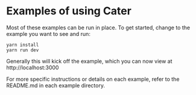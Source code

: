 # Examples of using Cater

Most of these examples can be run in place. To get started, change to the example you want to see and run:

    yarn install
    yarn run dev

Generally this will kick off the example, which you can now view at http://localhost:3000

For more specific instructions or details on each example, refer to the README.md in each example directory.

